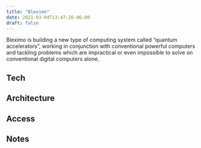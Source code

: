 ```yaml
---
title: "Bleximo"
date: 2021-03-04T13:47:26-06:00
draft: false
---
```


Bleximo is building a new type of computing system called “quantum accelerators”, working in conjunction with conventional powerful computers and tackling problems which are impractical or even impossible to solve on conventional digital computers alone.

## Tech


## Architecture


## Access


## Notes